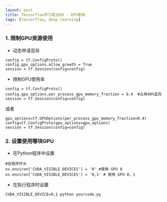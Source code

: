 ```yaml
---
layout: post
title: Tensorflow学习笔记09 - GPU使用
tags: [tensorflow, deep learning]
---
```


### 1. 限制GPU资源使用

- 动态申请显存

```shell
config = tf.ConfigProto()  
config.gpu_options.allow_growth = True  
session = tf.Session(config=config)
```

- 限制GPU使用率

```shell
config = tf.ConfigProto()  
config.gpu_options.per_process_gpu_memory_fraction = 0.4  #占用40%显存  
session = tf.Session(config=config)
```

或者

```shell
gpu_options=tf.GPUOptions(per_process_gpu_memory_fraction=0.4) 
config=tf.ConfigProto(gpu_options=gpu_options) 
session = tf.Session(config=config)
```

### 2. 设置使用哪块GPU

- 在Python程序中设置

```shell
#在程序开头
os.environ['CUDA_VISIBLE_DEVICES'] = '0' #使用 GPU 0
os.environ['CUDA_VISIBLE_DEVICES'] = '0,1' # 使用 GPU 0，1
```

- 在执行程序时设置

```shell
CUDA_VISIBLE_DEVICE=0,1 python yourcode.py
```

